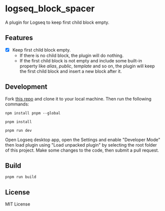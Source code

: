 # logseq_block_spacer

A plugin for Logseq to keep first child block empty.
<!-- A plugin for Logseq to keep first child block and last child block empty and insert block between two blocks by click mouse. -->

## Features

- [x] Keep first child block empty.
  - If there is no child block, the plugin will do nothing.
  - If the first child block is not empty and include some built-in property like *alias*, *public*, *template* and so on, the plugin will keep the first child block and insert a new block after it.
<!-- - [ ] Keep last child block empty.
- [ ] Insert block between two blocks. -->

## Development

Fork [this repo](https://github.com/gfgafn/logseq_block_spacer.git) and clone it to your local machine. Then run the following commands:

```shell
npm install pnpm --global

pnpm install

pnpm run dev
```

Open Logseq desktop app, open the Settings and enable "Developer Mode" then load plugin using "Load unpacked plugin" by selecting the root folder of this project.
Make some changes to the code, then submit a pull request.

## Build

```shell
pnpm run build
```

## License

MIT License

